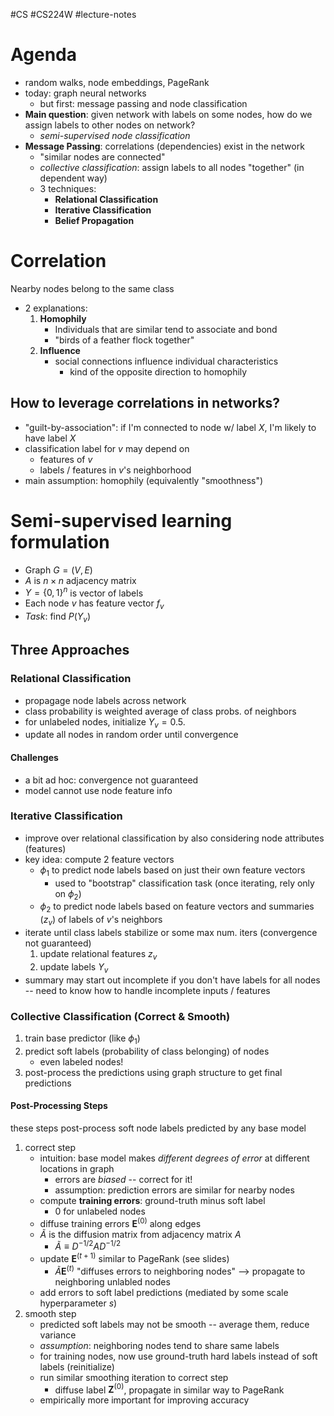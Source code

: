 #CS #CS224W #lecture-notes 
# Agenda
- random walks, node embeddings, PageRank
- today: graph neural networks
	- but first: message passing and node classification
- **Main question**: given network with labels on some nodes, how do we assign labels to other nodes on network?
	- *semi-supervised node classification*
- **Message Passing**: correlations (dependencies) exist in the network
	- "similar nodes are connected"
	- *collective classification*: assign labels to all nodes "together" (in dependent way)
	- 3 techniques:
		- **Relational Classification**
		- **Iterative Classification**
		- **Belief Propagation**

# Correlation
Nearby nodes belong to the same class
- 2 explanations:
	1. **Homophily**
		- Individuals that are similar tend to associate and bond
		- "birds of a feather flock together"
	2. **Influence**
		- social connections influence individual characteristics
			- kind of the opposite direction to homophily

## How to leverage correlations in networks?
- "guilt-by-association": if I'm connected to node w/ label $X$, I'm likely to have label $X$
- classification label for $v$ may depend on
	- features of $v$
	- labels / features in $v$'s neighborhood
- main assumption: homophily (equivalently "smoothness")

# Semi-supervised learning formulation
- Graph $G = (V, E)$
- $A$ is $n\times n$ adjacency matrix
- $Y = \{0, 1\}^n$ is vector of labels
- Each node $v$ has feature vector $f_v$
- *Task*: find $P(Y_v)$

## Three Approaches
### Relational Classification
- propagage node labels across network
- class probability is weighted average of class probs. of neighbors
- for unlabeled nodes, initialize $Y_v=0.5$.
- update all nodes in random order until convergence

#### Challenges
- a bit ad hoc: convergence not guaranteed
- model cannot use node feature info

### Iterative Classification
- improve over relational classification by also considering node attributes (features)
- key idea: compute 2 feature vectors
	- $\phi_1$ to predict node labels based on just their own feature vectors
		- used to "bootstrap" classification task (once iterating, rely only on $\phi_2$)
	- $\phi_2$ to predict node labels based on feature vectors and summaries ($z_v$) of labels of $v$'s neighbors
- iterate until class labels stabilize or some max num. iters (convergence not guaranteed)
	1. update relational features $z_v$
	2. update labels $Y_v$
- summary may start out incomplete if you don't have labels for all nodes -- need to know how to handle incomplete inputs / features

### Collective Classification (Correct & Smooth)
1. train base predictor (like $\phi_1$)
2. predict soft labels (probability of class belonging) of nodes
	- even labeled nodes!
3. post-process the predictions using graph structure to get final predictions

#### Post-Processing Steps
these steps post-process soft node labels predicted by any base model
1. correct step
	- intuition: base model makes *different degrees of error* at different locations in graph
		- errors are *biased* -- correct for it!
		- assumption: prediction errors are similar for nearby nodes
	- compute **training errors**: ground-truth minus soft label
		- 0 for unlabeled nodes
	- diffuse training errors $\mathbf{E}^{(0)}$ along edges
	- $\tilde{A}$ is the diffusion matrix from adjacency matrix $A$
		- $\tilde{A}\equiv D^{-1/2}AD^{-1/2}$
	- update $\mathbf{E}^{(t+1)}$ similar to PageRank (see slides)
		- $\tilde{A}\mathbf{E}^{(t)}$ "diffuses errors to neighboring nodes" --> propagate to neighboring unlabled nodes
	- add errors to soft label predictions (mediated by some scale hyperparameter $s$)
2. smooth step
	- predicted soft labels may not be smooth -- average them, reduce variance
	- *assumption*: neighboring nodes tend to share same labels
	- for training nodes, now use ground-truth hard labels instead of soft labels (reinitialize)
	- run similar smoothing iteration to correct step
		- diffuse label $\mathbf{Z}^{(0)}$, propagate in similar way to PageRank
	- empirically more important for improving accuracy
